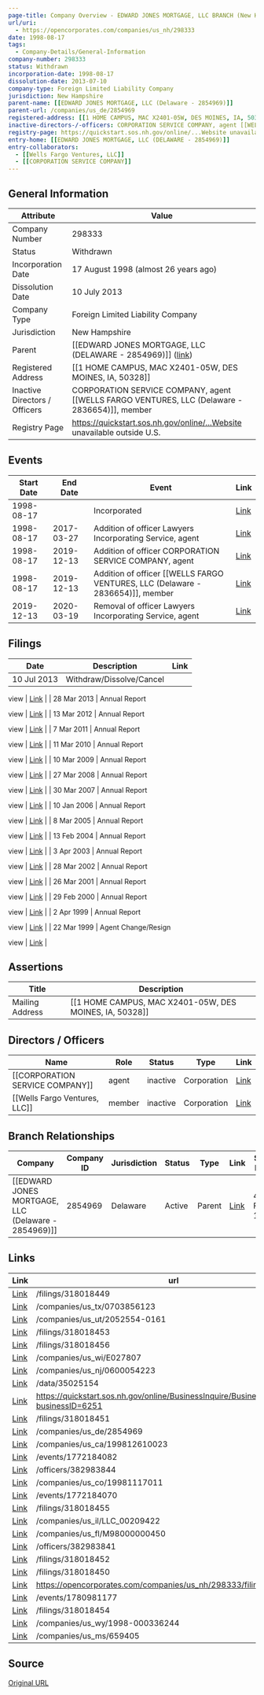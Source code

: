 ```yaml
---
page-title: Company Overview - EDWARD JONES MORTGAGE, LLC BRANCH (New Hampshire - 298333)
url/uri:
  - https://opencorporates.com/companies/us_nh/298333
date: 1998-08-17
tags:
  - Company-Details/General-Information
company-number: 298333
status: Withdrawn
incorporation-date: 1998-08-17
dissolution-date: 2013-07-10
company-type: Foreign Limited Liability Company
jurisdiction: New Hampshire
parent-name: [[EDWARD JONES MORTGAGE, LLC (Delaware - 2854969)]]
parent-url: /companies/us_de/2854969
registered-address: [[1 HOME CAMPUS, MAC X2401-05W, DES MOINES, IA, 50328]]
inactive-directors-/-officers: CORPORATION SERVICE COMPANY, agent [[WELLS FARGO VENTURES, LLC (Delaware - 2836654)]], member
registry-page: https://quickstart.sos.nh.gov/online/...Website unavailable outside U.S.
entry-home: [[EDWARD JONES MORTGAGE, LLC (DELAWARE - 2854969)]]
entry-collaborators:
  - [[Wells Fargo Ventures, LLC]]
  - [[CORPORATION SERVICE COMPANY]]
---
```


## General Information
| Attribute          | Value                                       |
|--------------------|---------------------------------------------|
| Company Number     | 298333                                      |
| Status             | Withdrawn                                   |
| Incorporation Date | 17 August 1998 (almost 26 years ago)        |
| Dissolution Date   | 10 July 2013                                |
| Company Type       | Foreign Limited Liability Company           |
| Jurisdiction       | New Hampshire                               |
| Parent             | [[EDWARD JONES MORTGAGE, LLC (DELAWARE - 2854969)]] ([link](/companies/us_de/2854969)) |
| Registered Address | [[1 HOME CAMPUS, MAC X2401-05W, DES MOINES, IA, 50328]] |
| Inactive Directors / Officers | CORPORATION SERVICE COMPANY, agent [[WELLS FARGO VENTURES, LLC (Delaware - 2836654)]], member |
| Registry Page      | https://quickstart.sos.nh.gov/online/...Website unavailable outside U.S. |

## Events

| Start Date | End Date   | Event                                                   | Link |
|------------|------------|-------------------------------------------------------|------|
| 1998-08-17 |            | Incorporated                                            | [Link](https://opencorporates.com/events/56387840) |
| 1998-08-17 | 2017-03-27 | Addition of officer Lawyers Incorporating Service, agent | [Link](https://opencorporates.com/events/56387798) |
| 1998-08-17 | 2019-12-13 | Addition of officer CORPORATION SERVICE COMPANY, agent  | [Link](https://opencorporates.com/events/1772184070) |
| 1998-08-17 | 2019-12-13 | Addition of officer [[WELLS FARGO VENTURES, LLC (Delaware - 2836654)]], member   | [Link](https://opencorporates.com/events/1772184082) |
| 2019-12-13 | 2020-03-19 | Removal of officer Lawyers Incorporating Service, agent | [Link](https://opencorporates.com/events/1780981177) |

## Filings
| Date        | Description                    | Link |
|-------------|--------------------------------|-------|
| 10 Jul 2013 | Withdraw/Dissolve/Cancel

view | [Link](https://opencorporates.com/filings/318018456) |
| 28 Mar 2013 | Annual Report

view            | [Link](https://opencorporates.com/filings/318018455) |
| 13 Mar 2012 | Annual Report

view            | [Link](https://opencorporates.com/filings/318018454) |
| 7 Mar 2011  | Annual Report

view            | [Link](https://opencorporates.com/filings/318018453) |
| 11 Mar 2010 | Annual Report

view            | [Link](https://opencorporates.com/filings/318018452) |
| 10 Mar 2009 | Annual Report

view            | [Link](https://opencorporates.com/filings/318018451) |
| 27 Mar 2008 | Annual Report

view            | [Link](https://opencorporates.com/filings/318018450) |
| 30 Mar 2007 | Annual Report

view            | [Link](https://opencorporates.com/filings/318018449) |
| 10 Jan 2006 | Annual Report

view            | [Link](https://opencorporates.com/filings/318018448) |
| 8 Mar 2005  | Annual Report

view            | [Link](https://opencorporates.com/filings/318018447) |
| 13 Feb 2004 | Annual Report

view            | [Link](https://opencorporates.com/filings/318018446) |
| 3 Apr 2003  | Annual Report

view            | [Link](https://opencorporates.com/filings/318018445) |
| 28 Mar 2002 | Annual Report

view            | [Link](https://opencorporates.com/filings/318018444) |
| 26 Mar 2001 | Annual Report

view            | [Link](https://opencorporates.com/filings/318018443) |
| 29 Feb 2000 | Annual Report

view            | [Link](https://opencorporates.com/filings/318018442) |
| 2 Apr 1999  | Annual Report

view            | [Link](https://opencorporates.com/filings/318018441) |
| 22 Mar 1999 | Agent Change/Resign

view      | [Link](https://opencorporates.com/filings/318018440) |

## Assertions
| Title               | Description                                             |
|---------------------|---------------------------------------------------------|
| Mailing Address     | [[1 HOME CAMPUS, MAC X2401-05W, DES MOINES, IA, 50328]] |

## Directors / Officers
| Name                 | Role            | Status     | Type        | Link |
|----------------------|-----------------|------------|-------------|------|
| [[CORPORATION SERVICE COMPANY]] | agent           | inactive   | Corporation | [Link](https://opencorporates.com/officers/382983841) |
| [[Wells Fargo Ventures, LLC]] | member          | inactive   | Corporation | [Link](https://opencorporates.com/officers/382983844) |

## Branch Relationships
| Company                       | Company ID            | Jurisdiction         | Status   | Type       | Link                                | Start Date   | End Date     | Statement Link                      |
|--------------------------------|----------------------|----------------------|----------|------------|-------------------------------------|--------------|--------------|-------------------------------------|
| [[EDWARD JONES MORTGAGE, LLC (Delaware - 2854969)]] | 2854969              | Delaware             | Active   | Parent     | [Link](https://opencorporates.com/companies/us_de/2854969) | 4 Feb 1998   | N/A          | [Statement](https://opencorporates.com/statements/16568574) |

## Links
| Link   | url                            
|--------|--------------------------------|
| [Link](/filings/318018449) |/filings/318018449            |
| [Link](/companies/us_tx/0703856123) |/companies/us_tx/0703856123   |
| [Link](/companies/us_ut/2052554-0161) |/companies/us_ut/2052554-0161 |
| [Link](/filings/318018453) |/filings/318018453            |
| [Link](/filings/318018456) |/filings/318018456            |
| [Link](/companies/us_wi/E027807) |/companies/us_wi/E027807      |
| [Link](/companies/us_nj/0600054223) |/companies/us_nj/0600054223   |
| [Link](/data/35025154) |/data/35025154                |
| [Link](https://quickstart.sos.nh.gov/online/BusinessInquire/BusinessInformation?businessID=6251) |https://quickstart.sos.nh.gov/online/BusinessInquire/BusinessInformation?businessID=6251|
| [Link](/filings/318018451) |/filings/318018451            |
| [Link](/companies/us_de/2854969) |/companies/us_de/2854969      |
| [Link](/companies/us_ca/199812610023) |/companies/us_ca/199812610023 |
| [Link](/events/1772184082) |/events/1772184082            |
| [Link](/officers/382983844) |/officers/382983844           |
| [Link](/companies/us_co/19981117011) |/companies/us_co/19981117011  |
| [Link](/events/1772184070) |/events/1772184070            |
| [Link](/filings/318018455) |/filings/318018455            |
| [Link](/companies/us_il/LLC_00209422) |/companies/us_il/LLC_00209422 |
| [Link](/companies/us_fl/M98000000450) |/companies/us_fl/M98000000450 |
| [Link](/officers/382983841) |/officers/382983841           |
| [Link](/filings/318018452) |/filings/318018452            |
| [Link](/filings/318018450) |/filings/318018450            |
| [Link](https://opencorporates.com/companies/us_nh/298333/filings) |https://opencorporates.com/companies/us_nh/298333/filings|
| [Link](/events/1780981177) |/events/1780981177            |
| [Link](/filings/318018454) |/filings/318018454            |
| [Link](/companies/us_wy/1998-000336244) |/companies/us_wy/1998-000336244|
| [Link](/companies/us_ms/659405) |/companies/us_ms/659405       |

## Source
[Original URL](https://opencorporates.com/companies/us_nh/298333)
